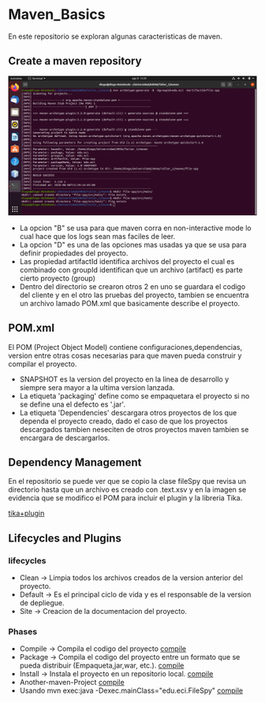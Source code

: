 # Maven_Basics
En este repositorio se exploran algunas caracteristicas de maven.

## Create a maven repository
  ![Creando proyecto](/Imagenes/Screenshot%20from%202020-08-08%2013-29-40.png)
  
  * La opcion "B" se usa para que maven corra en non-interactive mode lo cual hace que los logs sean mas faciles de leer.
  * La opcion "D" es una de las opciones mas usadas ya que se usa para definir propiedades del proyecto.
  * Las propiedad artifactId  identifica archivos del proyecto el cual es combinado con groupId identifican que un archivo (artifact) es parte cierto proyecto (group)
  * Dentro del directorio se crearon otros 2 en uno se guardara el codigo del cliente y en el otro las pruebas del proyecto, tambien se encuentra un archivo lamado POM.xml que basicamente describe el proyecto.
  
 ## POM.xml
  
  El POM (Project Object Model) contiene configuraciones,dependencias, version entre otras cosas necesarias para que maven pueda construir y compilar el proyecto.
  
  * SNAPSHOT es la version del proyecto en la linea de desarrollo y siempre sera mayor a la ultima version lanzada.
  * La etiqueta 'packaging' define como se empaquetara el proyecto si no se define una el defecto es '.jar'.
  * La etiqueta 'Dependencies' descargara otros proyectos de los que dependa el proyecto creado, dado el caso de que los proyectos descargados tambien neseciten de otros proyectos maven tambien se encargara de descargarlos.
 ## Dependency Management
  En el repositorio se puede ver que se copio la clase fileSpy que revisa un directorio hasta que un archivo es creado con .text.xsv y en la imagen se evidencia que se  modifico el POM para incluir el plugin y la libreria Tika.
  
  [tika+plugin](/Imagenes/Screenshot%20from%202020-08-09%2015-42-50.png)
  
 ## Lifecycles and Plugins
 ### lifecycles
 * Clean -> Limpia todos los archivos creados de la version anterior del proyecto.
 * Default -> Es el principal ciclo de vida y es el responsable de la version de depliegue.
 * Site -> Creacion de la documentacion del proyecto. 
 
### Phases
 * Compile -> Compila el codigo del proyecto
  [compile](/Imagenes/Screenshot%20from%202020-08-09%2016-15-48.png)
 * Package -> Compila el codigo del proyecto entre un formato que se pueda distribuir (Empaqueta,jar,war, etc.).
  [compile](/Imagenes/Screenshot%20from%202020-08-09%2016-21-11.png)
 * Install -> Instala el proyecto en un repositorio local.
  [compile](/Imagenes/Screenshot%20from%202020-08-09%2016-21-27.png)
 * Another-maven-Project
  [compile](/Imagenes/Screenshot%20from%202020-08-09%2016-28-54.png)
 * Usando mvn exec:java -Dexec.mainClass="edu.eci.FileSpy"
  [compile](/Imagenes/Screenshot%20from%202020-08-09%2016-30-43.png)
